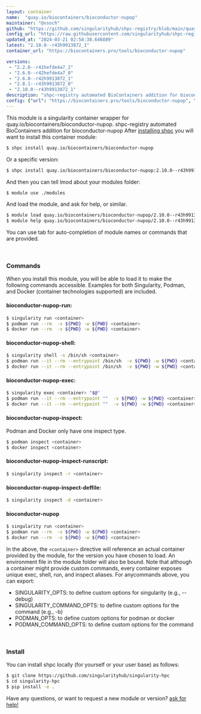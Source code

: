 ```yaml
---
layout: container
name:  "quay.io/biocontainers/bioconductor-nupop"
maintainer: "@vsoch"
github: "https://github.com/singularityhub/shpc-registry/blob/main/quay.io/biocontainers/bioconductor-nupop/container.yaml"
config_url: "https://raw.githubusercontent.com/singularityhub/shpc-registry/main/quay.io/biocontainers/bioconductor-nupop/container.yaml"
updated_at: "2024-03-21 02:58:38.646889"
latest: "2.10.0--r43h9913872_1"
container_url: "https://biocontainers.pro/tools/bioconductor-nupop"

versions:
 - "2.2.0--r41hefde4a7_2"
 - "2.6.0--r42hefde4a7_0"
 - "2.6.0--r42h9913872_1"
 - "2.8.1--r43h9913872_0"
 - "2.10.0--r43h9913872_1"
description: "shpc-registry automated BioContainers addition for bioconductor-nupop"
config: {"url": "https://biocontainers.pro/tools/bioconductor-nupop", "maintainer": "@vsoch", "description": "shpc-registry automated BioContainers addition for bioconductor-nupop", "latest": {"2.10.0--r43h9913872_1": "sha256:10f555500b063f0413566fae2b861d860b693f02a1fd89787420196c72304c7b"}, "tags": {"2.2.0--r41hefde4a7_2": "sha256:570f4d0cb7bb3299f4ba501423a3958c3b46bb50e96da4a4032319d029f54223", "2.6.0--r42hefde4a7_0": "sha256:b56c214c8285b07f716059a3005475ff33c05de044b123e571991a33064bf2e5", "2.6.0--r42h9913872_1": "sha256:21bc34d6f8dadb3ed29f769e9e2fe90d773e900e27ad146817ff98e4bd9abbe1", "2.8.1--r43h9913872_0": "sha256:2d7db9cedbabc8bcd9e595f56f38ac8870bedfdc52c85f734a53766482b3c584", "2.10.0--r43h9913872_1": "sha256:10f555500b063f0413566fae2b861d860b693f02a1fd89787420196c72304c7b"}, "docker": "quay.io/biocontainers/bioconductor-nupop"}
---
```


This module is a singularity container wrapper for quay.io/biocontainers/bioconductor-nupop.
shpc-registry automated BioContainers addition for bioconductor-nupop
After [installing shpc](#install) you will want to install this container module:


```bash
$ shpc install quay.io/biocontainers/bioconductor-nupop
```

Or a specific version:

```bash
$ shpc install quay.io/biocontainers/bioconductor-nupop:2.10.0--r43h9913872_1
```

And then you can tell lmod about your modules folder:

```bash
$ module use ./modules
```

And load the module, and ask for help, or similar.

```bash
$ module load quay.io/biocontainers/bioconductor-nupop/2.10.0--r43h9913872_1
$ module help quay.io/biocontainers/bioconductor-nupop/2.10.0--r43h9913872_1
```

You can use tab for auto-completion of module names or commands that are provided.

<br>

### Commands

When you install this module, you will be able to load it to make the following commands accessible.
Examples for both Singularity, Podman, and Docker (container technologies supported) are included.

#### bioconductor-nupop-run:

```bash
$ singularity run <container>
$ podman run --rm  -v ${PWD} -w ${PWD} <container>
$ docker run --rm  -v ${PWD} -w ${PWD} <container>
```

#### bioconductor-nupop-shell:

```bash
$ singularity shell -s /bin/sh <container>
$ podman run --it --rm --entrypoint /bin/sh  -v ${PWD} -w ${PWD} <container>
$ docker run --it --rm --entrypoint /bin/sh  -v ${PWD} -w ${PWD} <container>
```

#### bioconductor-nupop-exec:

```bash
$ singularity exec <container> "$@"
$ podman run --it --rm --entrypoint ""  -v ${PWD} -w ${PWD} <container> "$@"
$ docker run --it --rm --entrypoint ""  -v ${PWD} -w ${PWD} <container> "$@"
```

#### bioconductor-nupop-inspect:

Podman and Docker only have one inspect type.

```bash
$ podman inspect <container>
$ docker inspect <container>
```

#### bioconductor-nupop-inspect-runscript:

```bash
$ singularity inspect -r <container>
```

#### bioconductor-nupop-inspect-deffile:

```bash
$ singularity inspect -d <container>
```



#### bioconductor-nupop

```bash
$ singularity run <container>
$ podman run --rm  -v ${PWD} -w ${PWD} <container>
$ docker run --rm  -v ${PWD} -w ${PWD} <container>
```


In the above, the `<container>` directive will reference an actual container provided
by the module, for the version you have chosen to load. An environment file in the
module folder will also be bound. Note that although a container
might provide custom commands, every container exposes unique exec, shell, run, and
inspect aliases. For anycommands above, you can export:

 - SINGULARITY_OPTS: to define custom options for singularity (e.g., --debug)
 - SINGULARITY_COMMAND_OPTS: to define custom options for the command (e.g., -b)
 - PODMAN_OPTS: to define custom options for podman or docker
 - PODMAN_COMMAND_OPTS: to define custom options for the command

<br>

### Install

You can install shpc locally (for yourself or your user base) as follows:

```bash
$ git clone https://github.com/singularityhub/singularity-hpc
$ cd singularity-hpc
$ pip install -e .
```

Have any questions, or want to request a new module or version? [ask for help!](https://github.com/singularityhub/singularity-hpc/issues)